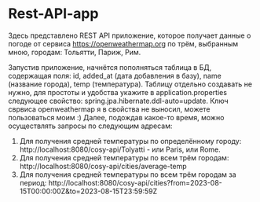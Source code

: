 # Rest-API-app
Здесь представлено REST API приложение, которое получает данные о погоде от сервиса https://openweathermap.org по трём, выбранным мною, городам: Тольятти, Париж, Рим.

Запустив приложение, начнётся пополняться таблица в БД, содержащая поля: id, added_at (дата добавления в базу), name (название города), temp (температура).
Таблицу отдельно создавать не нужно, для простоты и удобства укажите в application.properties следующее свойство: spring.jpa.hibernate.ddl-auto=update.
Ключ сврвиса openweathermap я в свойства не выносил, можете пользоваться моим :)
Далее, подождав какое-то время, можно осуществлять запросы по следующим адресам:
  1. Для получения средней температуры по определённому городу: http://localhost:8080/cosy-api/Tolyatti - или Paris, или Rome.
  2. Для получения средней температуры по всем трём городам: http://localhost:8080/cosy-api/cities/average-temp
  3. Для получения средней температуры по всем трём городам за период: http://localhost:8080/cosy-api/cities?from=2023-08-15T00:00:00Z&to=2023-08-15T23:59:59Z
